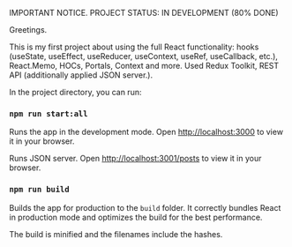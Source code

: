 IMPORTANT NOTICE. PROJECT STATUS: IN DEVELOPMENT (80% DONE)

Greetings.

This is my first project about using the full React functionality: hooks (useState, useEffect, useReducer, useContext, useRef, useCallback, etc.), React.Memo, HOCs, Portals, Context and more. 
Used Redux Toolkit, REST API (additionally applied JSON server.).

In the project directory, you can run:

### `npm run start:all`

Runs the app in the development mode.
Open [http://localhost:3000](http://localhost:3000) to view it in your browser.

Runs JSON server. 
Open [http://localhost:3001/posts](http://localhost:3001/posts) to view it in your browser.

### `npm run build`

Builds the app for production to the `build` folder.
It correctly bundles React in production mode and optimizes the build for the best performance.

The build is minified and the filenames include the hashes.